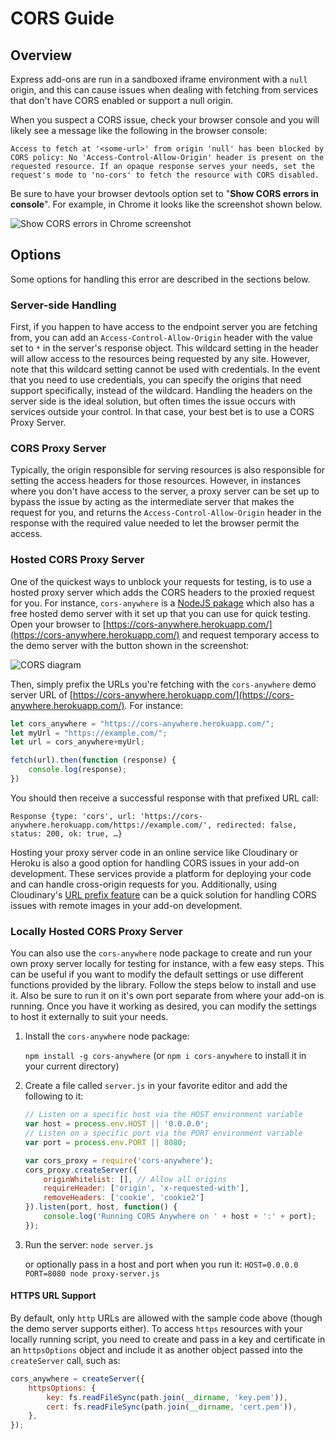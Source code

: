 # CORS Guide

## Overview
Express add-ons are run in a sandboxed iframe environment with a `null` origin, and this can cause issues when dealing with fetching from services that don't have CORS enabled or support a null origin. 

When you suspect a CORS issue, check your browser console and you will likely see a message like the following in the browser console:

```Access to fetch at '<some-url>' from origin 'null' has been blocked by CORS policy: No 'Access-Control-Allow-Origin' header is present on the requested resource. If an opaque response serves your needs, set the request's mode to 'no-cors' to fetch the resource with CORS disabled.```

<InlineAlert slots="text" variant="success"/>

Be sure to have your browser devtools option set to "**Show CORS errors in console**". For example, in Chrome it looks like the screenshot shown below.

![Show CORS errors in Chrome screenshot](img/show-cors.png)

## Options
Some options for handling this error are described in the sections below.

### Server-side Handling
First, if you happen to have access to the endpoint server you are fetching from, you can add an `Access-Control-Allow-Origin` header with the value set to `*` in the server's response object. This wildcard setting in the header will allow access to the resources being requested by any site. However, note that this wildcard setting cannot be used with credentials. In the event that you need to use credentials, you can specify the origins that need support specifically, instead of the wildcard. Handling the headers on the server side is the ideal solution, but often times the issue occurs with services outside your control. In that case, your best bet is to use a CORS Proxy Server.

### CORS Proxy Server
Typically, the origin responsible for serving resources is also responsible for setting the access headers for those resources. However, in instances where you don't have access to the server, a proxy server can be set up to bypass the issue by acting as the intermediate server that makes the request for you, and returns the `Access-Control-Allow-Origin` header in the response with the required value needed to let the browser permit the access.

### Hosted CORS Proxy Server
One of the quickest ways to unblock your requests for testing, is to use a hosted proxy server which adds the CORS headers to the proxied request for you. For instance, `cors-anywhere` is a [NodeJS pakage](https://www.npmjs.com/package/cors-anywhere) which also has a free hosted demo server with it set up that you can use for quick testing. Open your browser to [https://cors-anywhere.herokuapp.com/](https://cors-anywhere.herokuapp.com/) and request temporary access to the demo server with the button shown in the screenshot:

![CORS diagram](img/cors-demo.png)

Then, simply prefix the URLs you're fetching with the `cors-anywhere` demo server URL of [https://cors-anywhere.herokuapp.com/](https://cors-anywhere.herokuapp.com/). For instance: 

```js
let cors_anywhere = "https://cors-anywhere.herokuapp.com/";
let myUrl = "https://example.com/"; 
let url = cors_anywhere+myUrl;  

fetch(url).then(function (response) {        
    console.log(response);
})
```

  You should then receive a successful response with that prefixed URL call:


`Response {type: 'cors', url: 'https://cors-anywhere.herokuapp.com/https://example.com/', redirected: false, status: 200, ok: true, …}`


<InlineAlert slots="text" variant="success"/>

Hosting your proxy server code in an online service like Cloudinary or Heroku is also a good option for handling CORS issues in your add-on development. These services provide a platform for deploying your code and can handle cross-origin requests for you. Additionally, using Cloudinary's [URL prefix feature](https://cloudinary.com/documentation/fetch_remote_images) can be a quick solution for handling CORS issues with remote images in your add-on development.


### Locally Hosted CORS Proxy Server
You can also use the `cors-anywhere` node package to create and run your own proxy server locally for testing for instance, with a few easy steps. This can be useful if you want to modify the default settings or use different functions provided by the library. Follow the steps below to install and use it. Also be sure to run it on it's own port separate from where your add-on is running. Once you have it working as desired, you can modify the settings to host it externally to suit your needs.

1. Install the `cors-anywhere` node package:

    `npm install -g cors-anywhere` (or `npm i cors-anywhere` to install it in your current directory)

2. Create a file called `server.js` in your favorite editor and add the following to it:
    
    ```js        
    // Listen on a specific host via the HOST environment variable
    var host = process.env.HOST || '0.0.0.0';
    // Listen on a specific port via the PORT environment variable
    var port = process.env.PORT || 8080;

    var cors_proxy = require('cors-anywhere');
    cors_proxy.createServer({
        originWhitelist: [], // Allow all origins
        requireHeader: ['origin', 'x-requested-with'],
        removeHeaders: ['cookie', 'cookie2']
    }).listen(port, host, function() {
        console.log('Running CORS Anywhere on ' + host + ':' + port);
    });
    ```

3. Run the server:
    `node server.js`

    or optionally pass in a host and port when you run it:
    `HOST=0.0.0.0 PORT=8080 node proxy-server.js`

<!-- <InlineAlert slots="text" variant="info"/> -->

#### HTTPS URL Support
By default, only `http` URLs are allowed with the sample code above (though the demo server supports either). To access `https` resources with your locally running script, you need to create and pass in a key and certificate in an `httpsOptions` object and include it as another object passed into the `createServer` call, such as:


```js
cors_anywhere = createServer({ 
    httpsOptions: { 
        key: fs.readFileSync(path.join(__dirname, 'key.pem')), 
        cert: fs.readFileSync(path.join(__dirname, 'cert.pem')), 
    }, 
}); 
```
